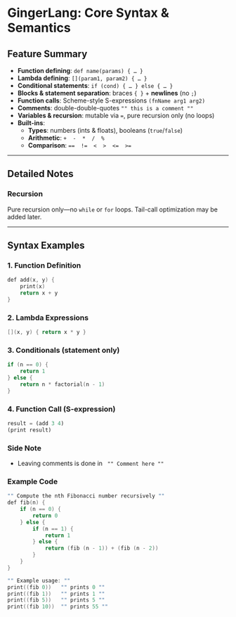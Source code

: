 # GingerLang: Core Syntax & Semantics

## Feature Summary

- **Function defining**: ``def name(params) { … }``
- **Lambda defining**: ``[](param1, param2) { … }``
- **Conditional statements**: ``if (cond) { … } else { … }``
- **Blocks & statement separation**: braces ``{ }`` + **newlines** (no ``;``)
- **Function calls**: Scheme-style S-expressions ``(fnName arg1 arg2)``
- **Comments**: double-double-quotes ``"" this is a comment ""``
- **Variables & recursion**: mutable via ``=``, pure recursion only (no loops)
- **Built-ins**:  
  - **Types**: numbers (ints & floats), booleans (`true`/`false`)  
  - **Arithmetic**: ``+  -  *  /  %``  
  - **Comparison**: ``==  !=  <  >  <=  >=``  

---

## Detailed Notes

### Recursion  
Pure recursion only—no `while` or `for` loops. Tail-call optimization may be added later.

---

## Syntax Examples

### 1. Function Definition  
```cpp
def add(x, y) {
    print(x)
    return x + y
}
```

### 2. Lambda Expressions
```cpp
[](x, y) { return x * y }
```

### 3. Conditionals (statement only)
```cpp
if (n == 0) {
    return 1
} else {
    return n * factorial(n - 1)
}
```

### 4. Function Call (S-expression)
```scm
result = (add 3 4)
(print result)
```

### Side Note
- Leaving comments is done in `` "" Comment here ""``

### Example Code
```cpp
"" Compute the nth Fibonacci number recursively ""
def fib(n) {
    if (n == 0) {
        return 0
    } else {
        if (n == 1) {
            return 1
        } else {
            return (fib (n - 1)) + (fib (n - 2))
        }
    }
}

"" Example usage: ""
print((fib 0))   "" prints 0 ""
print((fib 1))   "" prints 1 ""
print((fib 5))   "" prints 5 ""
print((fib 10))  "" prints 55 ""
```










